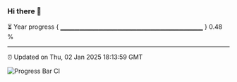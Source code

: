 ### Hi there 👋

⏳ Year progress { ▁▁▁▁▁▁▁▁▁▁▁▁▁▁▁▁▁▁▁▁▁▁▁▁▁▁▁▁▁▁ } 0.48 %

---

⏰ Updated on Thu, 02 Jan 2025 18:13:59 GMT

![Progress Bar CI](https://github.com/Shyam-Makwana/GitHub-Actions-Demo/workflows/Progress%20Bar%20CI/badge.svg)
